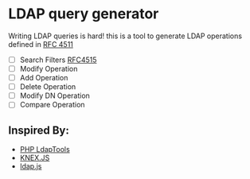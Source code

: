 # LDAP query generator

Writing LDAP queries is hard!
this is a tool to generate LDAP operations defined in [RFC 4511](https://tools.ietf.org/html/rfc4511)

- [ ] Search Filters [RFC4515](https://tools.ietf.org/html/rfc4515)
- [ ] Modify Operation
- [ ] Add Operation
- [ ] Delete Operation
- [ ] Modify DN Operation
- [ ] Compare Operation

## Inspired By:

- [PHP LdapTools](http://www.phpldaptools.com/tutorials/Building-LDAP-Queries/)
- [KNEX.JS](http://knexjs.org/)
- [ldap.js](http://ldapjs.org/filters.html)

